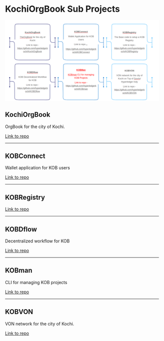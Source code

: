 # KochiOrgBook Sub Projects​

![KOB sub projects](img/kob_sub_projects.png)

## KochiOrgBook

OrgBook for the city of Kochi.

[Link to repo](https://github.com/hyperledgerkochi/KochiOrgBook)
***


## KOBConnect

Wallet application for KOB users

[Link to repo](https://github.com/hyperledgerkochi/KOBConnect)
***



## KOBRegistry

[Link to repo](https://github.com/hyperledgerkochi/KOBRegistry)
***


## KOBDflow

Decentralized workflow for KOB

[Link to repo](https://github.com/hyperledgerkochi/KOBDflow)
***


## KOBman

CLI for managing KOB projects

[Link to repo](https://github.com/hyperledgerkochi/KOBman)
***


## KOBVON

VON network for the city of Kochi.

[Link to repo](https://github.com/hyperledgerkochi/KOBVON)

